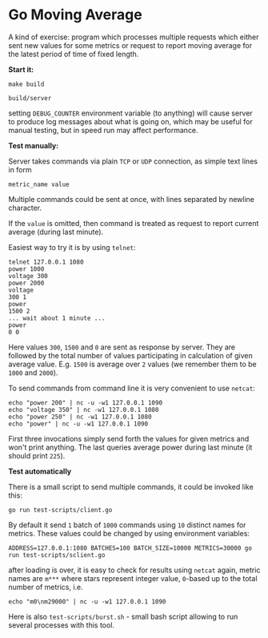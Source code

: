 # Go Moving Average

A kind of exercise: program which processes multiple requests which either sent new values for some metrics
or request to report moving average for the latest period of time of fixed length.

**Start it:**

    make build

    build/server

setting `DEBUG_COUNTER` environment variable (to anything) will cause server to produce log messages about
what is going on, which may be useful for manual testing, but in speed run may affect performance.

**Test manually:**

Server takes commands via plain `TCP` or `UDP` connection, as simple text lines in form

    metric_name value

Multiple commands could be sent at once, with lines separated by newline character.

If the `value` is omitted, then command is treated as request to report current average (during last minute).

Easiest way to try it is by using `telnet`:

    telnet 127.0.0.1 1080
    power 1000
    voltage 300
    power 2000
    voltage
    300 1
    power
    1500 2
    ... wait about 1 minute ...
    power
    0 0

Here values `300`, `1500` and `0` are sent as response by server. They are followed by the total number of
values participating in calculation of given average value. E.g. `1500` is average over `2` values (we remember
them to be `1000` and `2000`).

To send commands from command line it is very convenient to use `netcat`:

    echo "power 200" | nc -u -w1 127.0.0.1 1090
    echo "voltage 350" | nc -w1 127.0.0.1 1080
    echo "power 250" | nc -w1 127.0.0.1 1080
    echo "power" | nc -u -w1 127.0.0.1 1090

First three invocations simply send forth the values for given metrics and won't
print anything. The last queries average power during last minute (it should print `225`).

**Test automatically**

There is a small script to send multiple commands, it could be invoked like this:

    go run test-scripts/client.go

By default it send `1` batch of `1000` commands using `10` distinct names for metrics. These values could be
changed by using environment variables:

    ADDRESS=127.0.0.1:1080 BATCHES=100 BATCH_SIZE=10000 METRICS=30000 go run test-scripts/sclient.go

after loading is over, it is easy to check for results using `netcat` again, metric names are `m***` where
stars represent integer value, `0`-based up to the total number of metrics, i.e.

    echo "m0\nm29000" | nc -u -w1 127.0.0.1 1090

Here is also `test-scripts/burst.sh` - small bash script allowing to run several processes with this tool.
